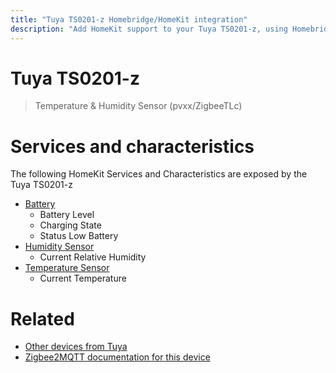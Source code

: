 ```yaml
---
title: "Tuya TS0201-z Homebridge/HomeKit integration"
description: "Add HomeKit support to your Tuya TS0201-z, using Homebridge, Zigbee2MQTT and homebridge-z2m."
---
```

<!---
This file has been GENERATED using src/docgen/docgen.ts
DO NOT EDIT THIS FILE MANUALLY!
-->
# Tuya TS0201-z
> Temperature & Humidity Sensor (pvxx/ZigbeeTLc)


# Services and characteristics
The following HomeKit Services and Characteristics are exposed by
the Tuya TS0201-z

* [Battery](../../battery.md)
  * Battery Level
  * Charging State
  * Status Low Battery
* [Humidity Sensor](../../sensors.md)
  * Current Relative Humidity
* [Temperature Sensor](../../sensors.md)
  * Current Temperature


# Related
* [Other devices from Tuya](../index.md#tuya)
* [Zigbee2MQTT documentation for this device](https://www.zigbee2mqtt.io/devices/TS0201-z.html)